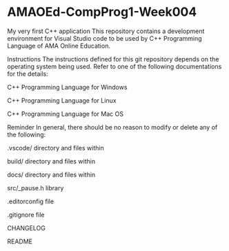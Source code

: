 # AMAOEd-CompProg1-Week004
My very first C++ application
This repository contains a development environment for Visual Studio code to be used by C++ Programming Language of AMA Online Education.

Instructions
The instructions defined for this git repository depends on the operating system being used. Refer to one of the following documentations for the details:

C++ Programming Language for Windows

C++ Programming Language for Linux

C++ Programming Language for Mac OS

Reminder
In general, there should be no reason to modify or delete any of the following:

.vscode/ directory and files within

build/ directory and files within

docs/ directory and files within

src/_pause.h library

.editorconfig file

.gitignore file

CHANGELOG

README
